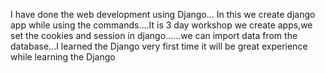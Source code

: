 I have done the web development using Django... In this we create django app while using the commands....It is 3 day workshop we create apps,we set the cookies and session in django......we can import data from the database...I learned the Django very first time it will be great experience while learning the Django
